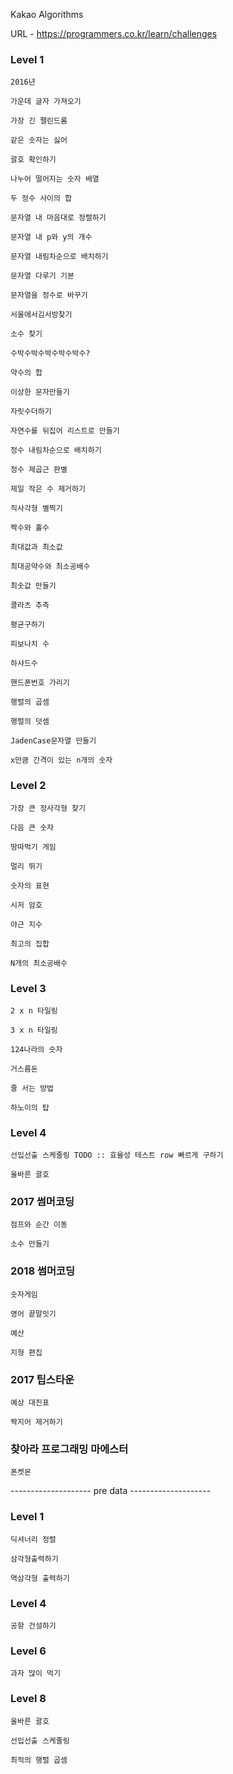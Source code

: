 Kakao Algorithms

URL - https://programmers.co.kr/learn/challenges

### Level 1
    
    2016년

    가운데 글자 가져오기

    가장 긴 팰린드롬

    같은 숫자는 싫어

    괄호 확인하기

    나누어 떨어지는 숫자 배열

    두 정수 사이의 합

    문자열 내 마음대로 정렬하기

    문자열 내 p와 y의 개수

    문자열 내림차순으로 배치하기

    문자열 다루기 기본

    문자열을 정수로 바꾸기

    서울에서김서방찾기

    소수 찾기

    수박수박수박수박수박수?

    약수의 합

    이상한 문자만들기

    자릿수더하기

    자연수를 뒤집어 리스트로 만들기

    정수 내림차순으로 배치하기

    정수 제곱근 판별

    제일 작은 수 제거하기

    직사각형 별찍기
    
    짝수와 홀수

    최대값과 최소값

    최대공약수와 최소공배수

    최솟값 만들기

    콜라츠 추측

    평균구하기

    피보나치 수

    하샤드수

    핸드폰번호 가리기

    행렬의 곱셈

    행렬의 덧셈

    JadenCase문자열 만들기

    x만큼 간격이 있는 n개의 숫자

### Level 2

    가장 큰 정사각형 찾기

    다음 큰 숫자

    땅따먹기 게임

    멀리 뛰기

    숫자의 표현

    시저 암호

    야근 지수

    최고의 집합

    N개의 최소공배수

### Level 3

    2 x n 타일링

    3 x n 타일링

    124나라의 숫자

    거스름돈

    줄 서는 방법

    하노이의 탑

### Level 4

    선입선출 스케줄링 TODO :: 효율성 테스트 row 빠르게 구하기

    올바른 괄호

### 2017 썸머코딩

    점프와 순간 이동

    소수 만들기

### 2018 썸머코딩

    숫자게임

    영어 끝말잇기

    예산

    지형 편집

### 2017 팁스타운

    예상 대진표

    짝지어 제거하기

### 찾아라 프로그래밍 마에스터

    폰켓몬

-------------------- pre data --------------------

### Level 1

    딕셔너리 정렬

    삼각형출력하기

    역삼각형 출력하기

### Level 4

    공항 건설하기

### Level 6

    과자 많이 먹기

### Level 8

    올바른 괄호

    선입선출 스케줄링

    최적의 행렬 곱셈